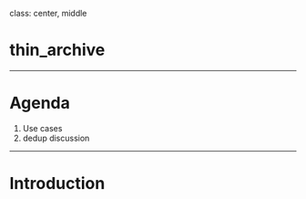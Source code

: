 
class: center, middle

# thin_archive

---

# Agenda

1. Use cases
2. dedup discussion

---

# Introduction

      
      
